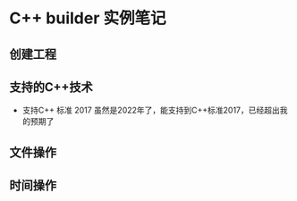 # C++ builder 实例笔记

## 创建工程

## 支持的C++技术

-  支持C++ 标准 2017  虽然是2022年了，能支持到C++标准2017，已经超出我的预期了

##  文件操作

## 时间操作

